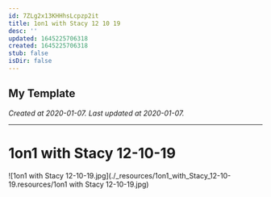```yaml
---
id: 7ZLg2x13KHHhsLcpzp2it
title: 1on1 with Stacy 12 10 19
desc: ''
updated: 1645225706318
created: 1645225706318
stub: false
isDir: false
---
```

My Template
---

_Created at 2020-01-07._
_Last updated at 2020-01-07._




---

# 1on1 with Stacy 12-10-19


![1on1 with Stacy 12-10-19.jpg](./_resources/1on1_with_Stacy_12-10-19.resources/1on1 with Stacy 12-10-19.jpg)


